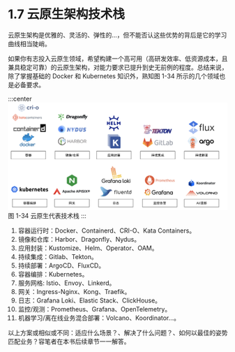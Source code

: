 # 1.7 云原生架构技术栈

云原生架构是优雅的、灵活的、弹性的...，但不能否认这些优势的背后是它的学习曲线相当陡峭。

如果你有志投入云原生领域，希望构建一个高可用（高研发效率、低资源成本，且兼具稳定可靠）的云原生架构，对能力要求已提升到史无前例的程度。总结来说，除了掌握基础的 Docker 和 Kubernetes 知识外，熟知图 1-34 所示的几个领域也是必备要求。

:::center
  ![](../assets/cloud.svg)<br/>
 图 1-34 云原生代表技术栈
:::

1. 容器运行时：Docker、Containerd、CRI-O、Kata Containers。
2. 镜像和仓库：Harbor、Dragonfly、Nydus。
3. 应用封装：Kustomize、Helm、Operator、OAM。
4. 持续集成：Gitlab、Tekton。
5. 持续部署：ArgoCD、FluxCD。
6. 容器编排：Kubernetes。
7. 服务网格: Istio、Envoy、Linkerd。
7. 网关：Ingress-Nginx、Kong、Traefik。
8. 日志：Grafana Loki、Elastic Stack、ClickHouse。
9. 监控/观测：Prometheus、Grafana、OpenTelemetry。
10. 机器学习/离在线业务混合部署：Volcano、Koordinator...。


以上方案或相似或不同：适应什么场景？、解决了什么问题？、如何以最佳的姿势匹配业务？容笔者在本书后续章节一一解答。
